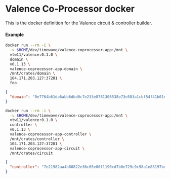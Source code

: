 # Valence Co-Processor docker

This is the docker definition for the Valence circuit & controller builder.

#### Example

```sh
docker run --rm -i \
  -v $HOME/dev/timewave/valence-coprocessor-app:/mnt \
  vtw11/valence:0.1.0 \
  domain \
  v0.1.13 \
  valence-coprocessor-app-domain \
  /mnt/crates/domain \
  104.171.203.127:37281 \
  foo
```

```json
{
  "domain": "0e7764b61da6abb6dbd6c7e233e8781308538e73e583a1cbf54f41b01e419f6f"
}
```

```sh
docker run --rm -i \
  -v $HOME/dev/timewave/valence-coprocessor-app:/mnt \
  vtw11/valence:0.1.0 \
  controller \
  v0.1.13 \
  valence-coprocessor-app-controller \
  /mnt/crates/controller \
  104.171.203.127:37281 \
  valence-coprocessor-app-circuit \
  /mnt/crates/circuit
```

```json
{
  "controller": "7e21982aa4b80822e36c65e00f1190cd7b6e729c9c98a1e83197bd49a2b892e1"
}
```
